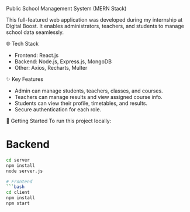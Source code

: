 Public School Management System (MERN Stack)

This full-featured web application was developed during my internship at Digital Boost. It enables administrators, teachers, and students to manage school data seamlessly.

 🌐 Tech Stack
- Frontend: React.js
- Backend: Node.js, Express.js, MongoDB
- Other: Axios, Recharts, Multer

 ✨ Key Features
- Admin can manage students, teachers, classes, and courses.
- Teachers can manage results and view assigned course info.
- Students can view their profile, timetables, and results.
- Secure authentication for each role.

 🚀 Getting Started
To run this project locally:

# Backend
```bash
cd server
npm install
node server.js

# Frontend
```bash
cd client
npm install
npm start

